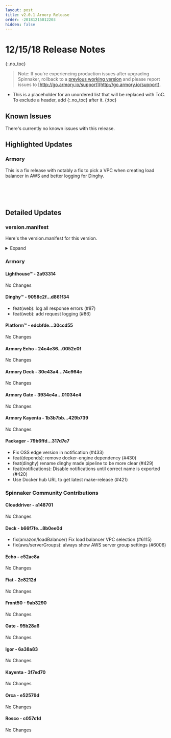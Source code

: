 ```yaml
---
layout: post
title: v2.0.1 Armory Release
order: -20181215012203
hidden: false
---
```


# 12/15/18 Release Notes
{:.no_toc}

> Note: If you're experiencing production issues after upgrading Spinnaker, rollback to a [previous working version](http://docs.armory.io/admin-guides/troubleshooting/#i-upgraded-spinnaker-and-it-is-no-longer-responding-how-do-i-rollback) and please report issues to [http://go.armory.io/support](http://go.armory.io/support).

* This is a placeholder for an unordered list that will be replaced with ToC. To exclude a header, add {:.no_toc} after it.
{:toc}


## Known Issues
There's currently no known issues with this release.

<!--- Example of a problem
Igor added ..... which does.....

**Symptoms:**
**Fix:**
-->





## Highlighted Updates
### Armory

This is a fix release with notably a fix to pick a VPC when creating load balancer in AWS and better logging for Dinghy.
<!--- A quick summary of what's changed with Armory -->

<br><br><br>
## Detailed Updates

### version.manifest
Here's the version.manifest for this version.
<details><summary>Expand</summary>
<pre class="highlight">
<code>export jenkins_build_number=2527
export packager_version=317d7e7
export oss_release_type=stable
export armoryspinnaker_version=2.0.1-rc2527
export armoryspinnaker_version_manifest_url=https://s3-us-west-2.amazonaws.com/armory-web/install/release/armoryspinnaker-v2.0.1-rc2527-version.manifest
export fiat_version=release-1.9.x-2c8212d
export front50_version=release-1.9.x-9ab3290
export igor_version=release-1.9.x-6a38a83
export rosco_version=release-1.9.x-c057c1d
export clouddriver_version=release-1.9.x-a148701
export spinnaker_monitoring_version=release-1.9.x-1b2c9a2
export lighthouse_version=2a93314
export barometer_version=64a613c
export configurator_version=master-0db688c
export dinghy_version=master-d861f34
export platform_version=master-30ccd55
export gate_armory_version=01034e4-release-1.9.x-95b28a6
export gate_version=release-1.9.x-95b28a6
export echo_armory_version=0052e0f-release-1.9.x-c52ac8a
export echo_version=release-1.9.x-c52ac8a
export kayenta_armory_version=429b739-release-1.9.x-3f7ed70
export kayenta_version=release-1.9.x-3f7ed70
export orca_armory_version=8376169-release-1.9.x-e52579d
export orca_version=release-1.9.x-e52579d
export deck_armory_version=74c964c-release-1.9.x-8b0ee0d
export deck_version=release-1.9.x-8b0ee0d
export deck_artifacts_url=https://s3-us-west-2.amazonaws.com/armory-artifacts/spinnaker/deck/spinnaker-deck-release-1.9.x-8b0ee0d.tgz
</code>
</pre>
</details>



### Armory
#### Lighthouse&trade; - 2a93314
No Changes

#### Dinghy&trade; - 9058c2f...d861f34
 - feat(web): log all response errors (#87)
 - feat(web): add request logging (#86)

#### Platform&trade; - edcbfde...30ccd55
No Changes

#### Armory Echo  - 24c4e36...0052e0f
No Changes

#### Armory Deck  - 30e43a4...74c964c
No Changes

#### Armory Gate  - 3934e4a...01034e4
No Changes

#### Armory Kayenta  - 1b3b7bb...429b739
No Changes

#### Packager - 79b6ffd...317d7e7
 - Fix OSS edge version in notification (#433)
 - feat(depends): remove docker-engine dependency (#430)
 - feat(dinghy) rename dinghy made pipeline to be more clear (#429)
 - feat(notifications): Disable notifications until correct name is exported (#420)
 - Use Docker hub URL to get latest make-release (#421)



###  Spinnaker Community Contributions
<!-- UNCOMMENT ME:
See Spinnaker's release notes that are included in this release:
[Spinnaker's v1.8.0](https://www.spinnaker.io/community/releases/versions/1-8-0-changelog#individual-service-changes)
[Spinnaker's v1.8.1](https://www.spinnaker.io/community/releases/versions/1-8-1-changelog#individual-service-changes)

<!-- UNCOMMENT ME: Changes listed below is are extra changes that have not yet made it to another Spinnaer release version: -->
<!-- You may need to pick out some extra contributions from OSS -->

#### Clouddriver  - a148701
No Changes

#### Deck  - b66f7fe...8b0ee0d
 - fix(amazon/loadBalancer) Fix load balancer VPC selection (#6115)
 - fix(aws/serverGroups): always show AWS server group settings (#6006)

#### Echo  - c52ac8a
No Changes

#### Fiat  - 2c8212d
No Changes

#### Front50  - 9ab3290
No Changes

#### Gate  - 95b28a6
No Changes

#### Igor  - 6a38a83
No Changes

#### Kayenta  - 3f7ed70
No Changes

#### Orca  - e52579d
No Changes

#### Rosco  - c057c1d
No Changes